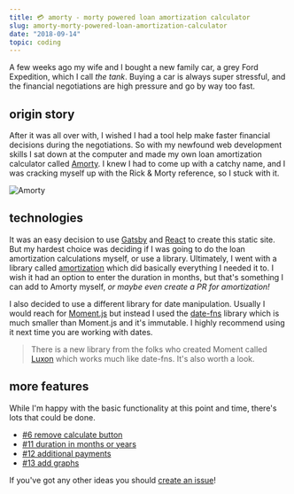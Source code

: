 ```yaml
---
title: 💳 amorty - morty powered loan amortization calculator
slug: amorty-morty-powered-loan-amortization-calculator
date: "2018-09-14"
topic: coding
---
```


A few weeks ago my wife and I bought a new family car, a grey Ford Expedition, which I call _the tank_. Buying a car is always super stressful, and the financial negotiations are high pressure and go by way too fast.

## origin story

After it was all over with, I wished I had a tool help make faster financial decisions during the negotiations. So with my newfound web development skills I sat down at the computer and made my own loan amortization calculator called [Amorty][amorty]. I knew I had to come up with a catchy name, and I was cracking myself up with the Rick & Morty reference, so I stuck with it.

![Amorty][amorty-image]

## technologies

It was an easy decision to use [Gatsby][gatsby] and [React][react] to create this static site. But my hardest choice was deciding if I was going to do the loan amortization calculations myself, or use a library. Ultimately, I went with a library called [amortization][amortization] which did basically everything I needed it to. I wish it had an option to enter the duration in months, but that's something I can add to Amorty myself, _or maybe even create a PR for amortization!_

I also decided to use a different library for date manipulation. Usually I would reach for [Moment.js][moment] but instead I used the [date-fns][date-fns] library which is much smaller than Moment.js and it's immutable. I highly recommend using it next time you are working with dates.

> There is a new library from the folks who created Moment called [Luxon][luxon] which works much like date-fns. It's also worth a look.

## more features

While I'm happy with the basic functionality at this point and time, there's lots that could be done.

-   [#6 remove calculate button][issue-6]
-   [#11 duration in months or years][issue-11]
-   [#12 additional payments][issue-12]
-   [#13 add graphs][issue-13]

If you've got any other ideas you should [create an issue][issues]!

[amorty]: https://amorty.netlify.com/
[amorty-image]: /posts/amorty.png
[gatsby]: https://www.gatsbyjs.org/
[react]: https://reactjs.org/
[amortization]: https://github.com/eithanshavit/amortization
[moment]: http://momentjs.com/
[date-fns]: https://date-fns.org/
[luxon]: https://moment.github.io/luxon/
[issue-6]: https://github.com/bradgarropy/amorty/issues/6
[issue-11]: https://github.com/bradgarropy/amorty/issues/11
[issue-12]: https://github.com/bradgarropy/amorty/issues/12
[issue-13]: https://github.com/bradgarropy/amorty/issues/13
[issues]: https://github.com/bradgarropy/amorty/issues
